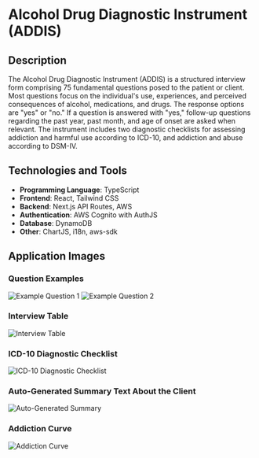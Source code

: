 # Alcohol Drug Diagnostic Instrument (ADDIS)

## Description
The Alcohol Drug Diagnostic Instrument (ADDIS) is a structured interview form comprising 75 fundamental questions posed to the patient or client. Most questions focus on the individual's use, experiences, and perceived consequences of alcohol, medications, and drugs. The response options are "yes" or "no." If a question is answered with "yes," follow-up questions regarding the past year, past month, and age of onset are asked when relevant. The instrument includes two diagnostic checklists for assessing addiction and harmful use according to ICD-10, and addiction and abuse according to DSM-IV.

## Technologies and Tools
- **Programming Language**: TypeScript
- **Frontend**: React, Tailwind CSS
- **Backend**: Next.js API Routes, AWS
- **Authentication**: AWS Cognito with AuthJS
- **Database**: DynamoDB
- **Other**: ChartJS, i18n, aws-sdk

## Application Images

### Question Examples
![Example Question 1](https://res.cloudinary.com/dqekubwkm/image/upload/v1719074981/ghrepo/wbzsjtyx8ltakmrbh5br.png)
![Example Question 2](https://res.cloudinary.com/dqekubwkm/image/upload/v1719074980/ghrepo/mtqxnhell1hhytvsrttn.png)

### Interview Table
![Interview Table](https://res.cloudinary.com/dqekubwkm/image/upload/v1719074980/ghrepo/mglkhgu4mgrptoozhnox.png)

### ICD-10 Diagnostic Checklist
![ICD-10 Diagnostic Checklist](https://res.cloudinary.com/dqekubwkm/image/upload/v1719074980/ghrepo/jkir7wg7vunklo5rcfuh.png)

### Auto-Generated Summary Text About the Client
![Auto-Generated Summary](https://res.cloudinary.com/dqekubwkm/image/upload/v1719074980/ghrepo/v7yktm8rpwk87dmuq52x.png)

### Addiction Curve
![Addiction Curve](https://res.cloudinary.com/dqekubwkm/image/upload/v1719074980/ghrepo/hukzd5vksqedhsjght2c.png)
